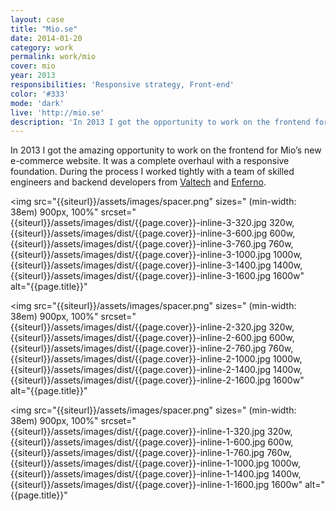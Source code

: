 ```yaml
---
layout: case
title: "Mio.se"
date: 2014-01-20
category: work
permalink: work/mio
cover: mio
year: 2013
responsibilities: 'Responsive strategy, Front-end'
color: '#333'
mode: 'dark'
live: 'http://mio.se'
description: 'In 2013 I got the opportunity to work on the frontend for Mio’s new e-commerce website. It was a complete overhaul with a responsive foundation. During the process I worked tightly with a team of skilled engineers and backend developers from Valtech and Enferno.'
---
```


In 2013 I got the amazing opportunity to work on the frontend for Mio’s new e-commerce website. It was a complete overhaul with a responsive foundation. During the process I worked tightly with a team of skilled engineers and backend developers from <a href="http://www.valtech.com/">Valtech</a> and <a href="http://www.enferno.se/">Enferno</a>.

<img 
src="{{siteurl}}/assets/images/spacer.png"
sizes="
(min-width: 38em) 900px, 
100%" 
srcset="
{{siteurl}}/assets/images/dist/{{page.cover}}-inline-3-320.jpg 320w,
{{siteurl}}/assets/images/dist/{{page.cover}}-inline-3-600.jpg 600w,
{{siteurl}}/assets/images/dist/{{page.cover}}-inline-3-760.jpg 760w,
{{siteurl}}/assets/images/dist/{{page.cover}}-inline-3-1000.jpg 1000w,
{{siteurl}}/assets/images/dist/{{page.cover}}-inline-3-1400.jpg 1400w,
{{siteurl}}/assets/images/dist/{{page.cover}}-inline-3-1600.jpg 1600w"
alt="{{page.title}}"
>

<img 
src="{{siteurl}}/assets/images/spacer.png"
sizes="
(min-width: 38em) 900px, 
100%" 
srcset="
{{siteurl}}/assets/images/dist/{{page.cover}}-inline-2-320.jpg 320w,
{{siteurl}}/assets/images/dist/{{page.cover}}-inline-2-600.jpg 600w,
{{siteurl}}/assets/images/dist/{{page.cover}}-inline-2-760.jpg 760w,
{{siteurl}}/assets/images/dist/{{page.cover}}-inline-2-1000.jpg 1000w,
{{siteurl}}/assets/images/dist/{{page.cover}}-inline-2-1400.jpg 1400w,
{{siteurl}}/assets/images/dist/{{page.cover}}-inline-2-1600.jpg 1600w"
alt="{{page.title}}"
>

<img 
src="{{siteurl}}/assets/images/spacer.png"
sizes="
(min-width: 38em) 900px, 
100%" 
srcset="
{{siteurl}}/assets/images/dist/{{page.cover}}-inline-1-320.jpg 320w,
{{siteurl}}/assets/images/dist/{{page.cover}}-inline-1-600.jpg 600w,
{{siteurl}}/assets/images/dist/{{page.cover}}-inline-1-760.jpg 760w,
{{siteurl}}/assets/images/dist/{{page.cover}}-inline-1-1000.jpg 1000w,
{{siteurl}}/assets/images/dist/{{page.cover}}-inline-1-1400.jpg 1400w,
{{siteurl}}/assets/images/dist/{{page.cover}}-inline-1-1600.jpg 1600w"
alt="{{page.title}}"
>